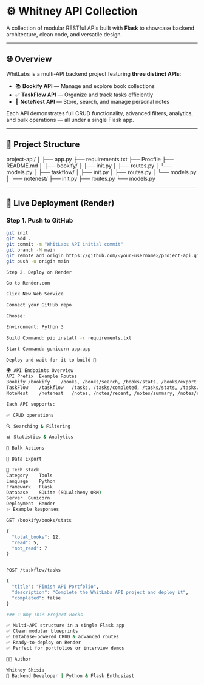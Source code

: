 # ⚙️ Whitney API Collection

A collection of modular RESTful APIs built with **Flask** to showcase backend architecture, clean code, and versatile design.

---

## 🌐 Overview

WhitLabs is a multi-API backend project featuring **three distinct APIs**:
- 📚 **Bookify API** — Manage and explore book collections  
- ✅ **TaskFlow API** — Organize and track tasks efficiently  
- 📝 **NoteNest API** — Store, search, and manage personal notes  

Each API demonstrates full CRUD functionality, advanced filters, analytics, and bulk operations — all under a single Flask app.

---

## 🧱 Project Structure
project-api/
│
├── app.py
├── requirements.txt
├── Procfile
├── README.md
│
├── bookify/
│ ├── init.py
│ ├── routes.py
│ └── models.py
│
├── taskflow/
│ ├── init.py
│ ├── routes.py
│ └── models.py
│
└── notenest/
├── init.py
├── routes.py
└── models.py


---

## 🚀 Live Deployment (Render)

### Step 1. Push to GitHub

```bash
git init
git add .
git commit -m "WhitLabs API initial commit"
git branch -M main
git remote add origin https://github.com/<your-username>/project-api.git
git push -u origin main  

Step 2. Deploy on Render

Go to Render.com

Click New Web Service

Connect your GitHub repo

Choose:

Environment: Python 3

Build Command: pip install -r requirements.txt

Start Command: gunicorn app:app

Deploy and wait for it to build 🌱

🌍 API Endpoints Overview
API	Prefix	Example Routes
Bookify	/bookify	/books, /books/search, /books/stats, /books/export
TaskFlow	/taskflow	/tasks, /tasks/completed, /tasks/stats, /tasks/export
NoteNest	/notenest	/notes, /notes/recent, /notes/summary, /notes/export

Each API supports:

✅ CRUD operations

🔍 Searching & Filtering

📊 Statistics & Analytics

🧹 Bulk Actions

💾 Data Export

🧠 Tech Stack
Category	Tools
Language	Python
Framework	Flask
Database	SQLite (SQLAlchemy ORM)
Server	Gunicorn
Deployment	Render
✨ Example Responses

GET /bookify/books/stats

{
  "total_books": 12,
  "read": 5,
  "not_read": 7
}


POST /taskflow/tasks

{
  "title": "Finish API Portfolio",
  "description": "Complete the WhitLabs API project and deploy it",
  "completed": false
}

### 💡 Why This Project Rocks

✅ Multi-API structure in a single Flask app
✅ Clean modular blueprints
✅ Database-powered CRUD & advanced routes
✅ Ready-to-deploy on Render
✅ Perfect for portfolios or interview demos

👩‍💻 Author

Whitney Shisia
🚀 Backend Developer | Python & Flask Enthusiast

